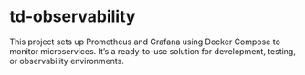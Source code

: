 # td-observability
This project sets up Prometheus and Grafana using Docker Compose to monitor microservices. It’s a ready-to-use solution for development, testing, or observability environments.
